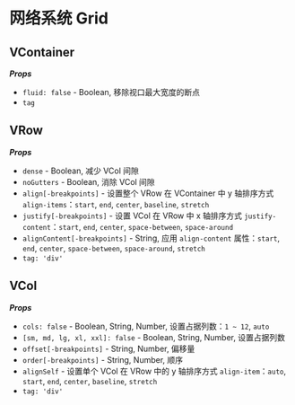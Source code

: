 # 网络系统 Grid

## VContainer

***Props***

- `fluid: false` - Boolean, 移除视口最大宽度的断点
- `tag`

## VRow

***Props***

- `dense` - Boolean, 减少 VCol 间隙
- `noGutters` - Boolean, 消除 VCol 间隙
- `align[-breakpoints]` - 设置整个 VRow 在 VContainer 中 y 轴排序方式 `align-items`：`start`, `end`, `center`, `baseline`, `stretch`
- `justify[-breakpoints]` - 设置 VCol 在 VRow 中 x 轴排序方式 `justify-content`：`start`, `end`, `center`, `space-between`, `space-around`
- `alignContent[-breakpoints]` - String, 应用 `align-content` 属性：`start`, `end`, `center`, `space-between`, `space-around`, `stretch`
- `tag: 'div'`

## VCol

***Props***

- `cols: false` - Boolean, String, Number, 设置占据列数：`1 ~ 12`, `auto`
- `[sm, md, lg, xl, xxl]: false` - Boolean, String, Number, 设置占据列数
- `offset[-breakpoints]` - String, Number, 偏移量
- `order[-breakpoints]` - String, Number, 顺序
- `alignSelf` - 设置单个 VCol 在 VRow 中的 y 轴排序方式 `align-item`：`auto`, `start`, `end`, `center`, `baseline`, `stretch`
- `tag: 'div'`